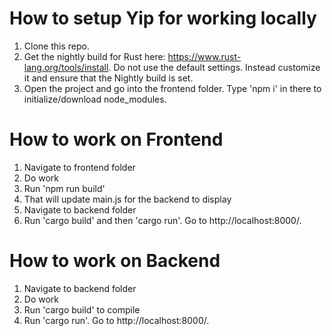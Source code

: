 <h1>How to setup Yip for working locally</h1>

1. Clone this repo.
2. Get the nightly build for Rust here: https://www.rust-lang.org/tools/install. Do not use the default settings. Instead customize it and ensure that the Nightly build is set.
3. Open the project and go into the frontend folder. Type 'npm i' in there to initialize/download node_modules.

<h1>How to work on Frontend</h1>

1. Navigate to frontend folder
2. Do work
3. Run 'npm run build'
4. That will update main.js for the backend to display
5. Navigate to backend folder
6. Run 'cargo build' and then 'cargo run'. Go to http://localhost:8000/.

<h1>How to work on Backend</h1>

1. Navigate to backend folder
2. Do work
3. Run 'cargo build' to compile
4. Run 'cargo run'. Go to http://localhost:8000/.